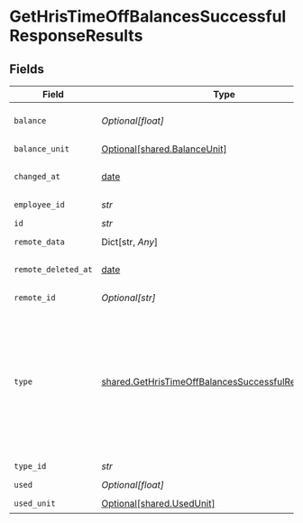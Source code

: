 # GetHrisTimeOffBalancesSuccessfulResponseResults


## Fields

| Field                                                                                                                                                                                                                                              | Type                                                                                                                                                                                                                                               | Required                                                                                                                                                                                                                                           | Description                                                                                                                                                                                                                                        | Example                                                                                                                                                                                                                                            |
| -------------------------------------------------------------------------------------------------------------------------------------------------------------------------------------------------------------------------------------------------- | -------------------------------------------------------------------------------------------------------------------------------------------------------------------------------------------------------------------------------------------------- | -------------------------------------------------------------------------------------------------------------------------------------------------------------------------------------------------------------------------------------------------- | -------------------------------------------------------------------------------------------------------------------------------------------------------------------------------------------------------------------------------------------------- | -------------------------------------------------------------------------------------------------------------------------------------------------------------------------------------------------------------------------------------------------- |
| `balance`                                                                                                                                                                                                                                          | *Optional[float]*                                                                                                                                                                                                                                  | :heavy_check_mark:                                                                                                                                                                                                                                 | The amount time available to the employee.                                                                                                                                                                                                         |                                                                                                                                                                                                                                                    |
| `balance_unit`                                                                                                                                                                                                                                     | [Optional[shared.BalanceUnit]](../../models/shared/balanceunit.md)                                                                                                                                                                                 | :heavy_check_mark:                                                                                                                                                                                                                                 | N/A                                                                                                                                                                                                                                                |                                                                                                                                                                                                                                                    |
| `changed_at`                                                                                                                                                                                                                                       | [date](https://docs.python.org/3/library/datetime.html#date-objects)                                                                                                                                                                               | :heavy_check_mark:                                                                                                                                                                                                                                 | YYYY-MM-DDTHH:mm:ss.sssZ<br/><br/>[](https://developer.mozilla.org/en-US/docs/Web/JavaScript/Reference/Global_Objects/Date/toISOString)                                                                                                            |                                                                                                                                                                                                                                                    |
| `employee_id`                                                                                                                                                                                                                                      | *str*                                                                                                                                                                                                                                              | :heavy_check_mark:                                                                                                                                                                                                                                 | N/A                                                                                                                                                                                                                                                |                                                                                                                                                                                                                                                    |
| `id`                                                                                                                                                                                                                                               | *str*                                                                                                                                                                                                                                              | :heavy_check_mark:                                                                                                                                                                                                                                 | N/A                                                                                                                                                                                                                                                |                                                                                                                                                                                                                                                    |
| `remote_data`                                                                                                                                                                                                                                      | Dict[str, *Any*]                                                                                                                                                                                                                                   | :heavy_check_mark:                                                                                                                                                                                                                                 | N/A                                                                                                                                                                                                                                                |                                                                                                                                                                                                                                                    |
| `remote_deleted_at`                                                                                                                                                                                                                                | [date](https://docs.python.org/3/library/datetime.html#date-objects)                                                                                                                                                                               | :heavy_check_mark:                                                                                                                                                                                                                                 | YYYY-MM-DDTHH:mm:ss.sssZ<br/><br/>[](https://developer.mozilla.org/en-US/docs/Web/JavaScript/Reference/Global_Objects/Date/toISOString)                                                                                                            |                                                                                                                                                                                                                                                    |
| `remote_id`                                                                                                                                                                                                                                        | *Optional[str]*                                                                                                                                                                                                                                    | :heavy_check_mark:                                                                                                                                                                                                                                 | N/A                                                                                                                                                                                                                                                |                                                                                                                                                                                                                                                    |
| `type`                                                                                                                                                                                                                                             | [shared.GetHrisTimeOffBalancesSuccessfulResponseType](../../models/shared/gethristimeoffbalancessuccessfulresponsetype.md)                                                                                                                         | :heavy_check_mark:                                                                                                                                                                                                                                 | N/A                                                                                                                                                                                                                                                | {<br/>"id": "xzZoKssDaMZAd62kxayzzQvD",<br/>"name": "Vacation",<br/>"unit": "DAYS",<br/>"half_days_supported": true,<br/>"exact_times_supported": false,<br/>"remote_id": "91",<br/>"remote_data": null,<br/>"changed_at": "2022-08-07T14:01:29.196Z",<br/>"remote_deleted_at": null<br/>} |
| `type_id`                                                                                                                                                                                                                                          | *str*                                                                                                                                                                                                                                              | :heavy_check_mark:                                                                                                                                                                                                                                 | N/A                                                                                                                                                                                                                                                |                                                                                                                                                                                                                                                    |
| `used`                                                                                                                                                                                                                                             | *Optional[float]*                                                                                                                                                                                                                                  | :heavy_check_mark:                                                                                                                                                                                                                                 | N/A                                                                                                                                                                                                                                                |                                                                                                                                                                                                                                                    |
| `used_unit`                                                                                                                                                                                                                                        | [Optional[shared.UsedUnit]](../../models/shared/usedunit.md)                                                                                                                                                                                       | :heavy_check_mark:                                                                                                                                                                                                                                 | N/A                                                                                                                                                                                                                                                |                                                                                                                                                                                                                                                    |